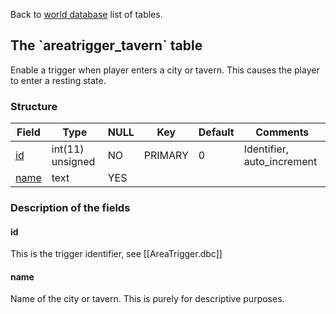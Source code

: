 Back to [world database](mangosdb_struct) list of tables.

## The \`areatrigger\_tavern\` table

Enable a trigger when player enters a city or tavern. This causes the
player to enter a resting state.

### Structure

| Field                           | Type             | NULL | Key     | Default | Comments                    |
| ------------------------------- | ---------------- | ---- | ------- | ------- | --------------------------- |
| [id](areatrigger_tavern#id)     | int(11) unsigned | NO   | PRIMARY | 0       | Identifier, auto\_increment |
| [name](areatrigger_tavern#name) | text             | YES  |         |         |                             |

### Description of the fields

#### id

This is the trigger identifier, see
[[AreaTrigger.dbc]]

#### name

Name of the city or tavern. This is purely for descriptive purposes.
